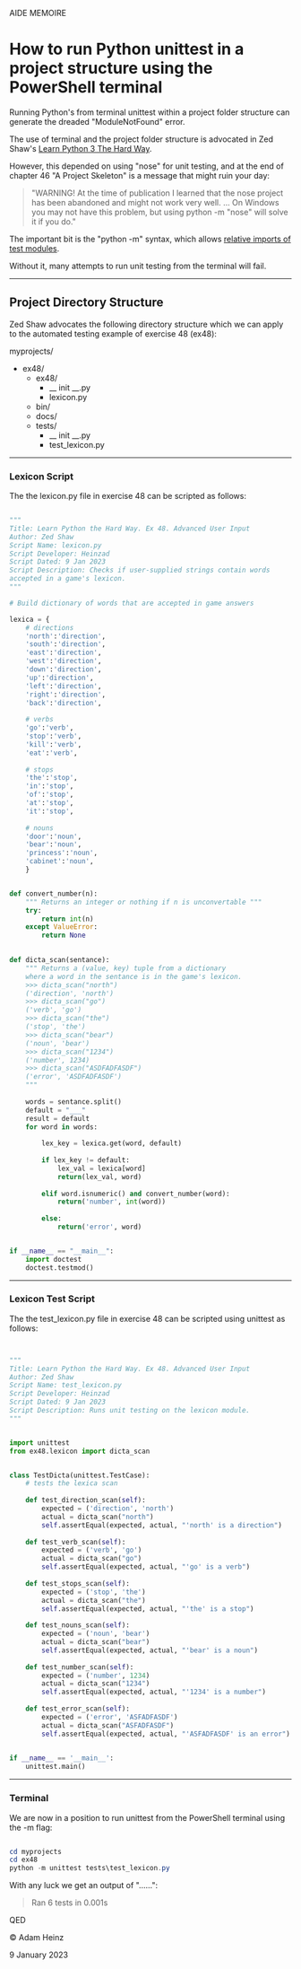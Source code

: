 AIDE MEMOIRE 

How to run Python unittest in a project structure using the PowerShell terminal 
=============================================================================== 

Running Python's from terminal unittest within a project folder structure can generate the dreaded "ModuleNotFound" error. 

The use of terminal and the project folder structure is advocated in Zed Shaw's [Learn Python 3 The Hard Way](https://learnpythonthehardway.org/python3/). 

However, this depended on using "nose" for unit testing, and at the end of chapter 46 "A Project Skeleton" is a message that might ruin your day: 

> "WARNING! At the time of publication I learned that the nose project has been abandoned and might not work very well. ... On Windows you may not have this problem, but using python -m "nose" will solve it if you do." 

The important bit is the "python -m" syntax, which allows [relative imports of test modules](https://peps.python.org/pep-0338/#import-statements-and-the-main-module). 

Without it, many attempts to run unit testing from the terminal will fail. 


--- 
## Project Directory Structure 


Zed Shaw advocates the following directory structure which we can apply to the automated testing example of exercise 48 (ex48): 

myprojects/ 

* ex48/ 
    * ex48/
        * __ init __.py 
        * lexicon.py
    * bin/ 
    * docs/
    * tests/
        * __ init __.py
        * test_lexicon.py 


--- 
### Lexicon Script 


The the lexicon.py file in exercise 48 can be scripted as follows: 

```python 

""" 
Title: Learn Python the Hard Way. Ex 48. Advanced User Input 
Author: Zed Shaw 
Script Name: lexicon.py
Script Developer: Heinzad 
Script Dated: 9 Jan 2023 
Script Description: Checks if user-supplied strings contain words 
accepted in a game's lexicon. 
""" 

# Build dictionary of words that are accepted in game answers 

lexica = {
    # directions 
    'north':'direction',
    'south':'direction',
    'east':'direction',
    'west':'direction',
    'down':'direction',
    'up':'direction',
    'left':'direction',
    'right':'direction',
    'back':'direction',
    
    # verbs 
    'go':'verb',
    'stop':'verb',
    'kill':'verb',
    'eat':'verb',
    
    # stops 
    'the':'stop',
    'in':'stop',
    'of':'stop',
    'at':'stop',
    'it':'stop', 
    
    # nouns 
    'door':'noun',
    'bear':'noun',
    'princess':'noun',
    'cabinet':'noun',
    } 


def convert_number(n): 
	""" Returns an integer or nothing if n is unconvertable """ 
    try: 
        return int(n) 
    except ValueError: 
        return None  

    
def dicta_scan(sentance): 
    """ Returns a (value, key) tuple from a dictionary 
	where a word in the sentance is in the game's lexicon. 
    >>> dicta_scan("north")
    ('direction', 'north')   
    >>> dicta_scan("go")
    ('verb', 'go')   
    >>> dicta_scan("the")
    ('stop', 'the')   
    >>> dicta_scan("bear")
    ('noun', 'bear')   
    >>> dicta_scan("1234")
    ('number', 1234)    
    >>> dicta_scan("ASDFADFASDF")
    ('error', 'ASDFADFASDF')   
    """ 
    
    words = sentance.split() 
    default = "___" 
    result = default 
    for word in words: 
        
        lex_key = lexica.get(word, default)  
        
        if lex_key != default: 
            lex_val = lexica[word] 
            return(lex_val, word) 
        
        elif word.isnumeric() and convert_number(word): 
            return('number', int(word)) 
        
        else: 
            return('error', word)    


if __name__ == "__main__":
    import doctest
    doctest.testmod() 

``` 


--- 
### Lexicon Test Script 

The the test_lexicon.py file in exercise 48 can be scripted using unittest as follows: 

```python 


""" 
Title: Learn Python the Hard Way. Ex 48. Advanced User Input 
Author: Zed Shaw 
Script Name: test_lexicon.py
Script Developer: Heinzad 
Script Dated: 9 Jan 2023 
Script Description: Runs unit testing on the lexicon module.  
""" 


import unittest
from ex48.lexicon import dicta_scan


class TestDicta(unittest.TestCase): 
    # tests the lexica scan  
    
    def test_direction_scan(self): 
        expected = ('direction', 'north') 
        actual = dicta_scan("north") 
        self.assertEqual(expected, actual, "'north' is a direction")
        
    def test_verb_scan(self): 
        expected = ('verb', 'go') 
        actual = dicta_scan("go") 
        self.assertEqual(expected, actual, "'go' is a verb")    
        
    def test_stops_scan(self): 
        expected = ('stop', 'the') 
        actual = dicta_scan("the") 
        self.assertEqual(expected, actual, "'the' is a stop")
        
    def test_nouns_scan(self): 
        expected = ('noun', 'bear') 
        actual = dicta_scan("bear") 
        self.assertEqual(expected, actual, "'bear' is a noun") 
        
    def test_number_scan(self): 
        expected = ('number', 1234) 
        actual = dicta_scan("1234") 
        self.assertEqual(expected, actual, "'1234' is a number")
        
    def test_error_scan(self): 
        expected = ('error', 'ASFADFASDF') 
        actual = dicta_scan("ASFADFASDF") 
        self.assertEqual(expected, actual, "'ASFADFASDF' is an error")
   

if __name__ == '__main__':
	unittest.main() 

```


--- 
### Terminal 


We are now in a position to run unittest from the PowerShell terminal using the -m flag: 

```powershell 

cd myprojects
cd ex48 
python -m unittest tests\test_lexicon.py 

``` 

With any luck we get an output of "......": 

> Ran 6 tests in 0.001s 





QED 

© Adam Heinz 

9 January 2023 
 
